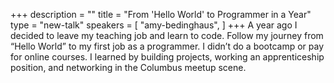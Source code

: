 +++
description = ""
title = "From 'Hello World' to Programmer in a Year"
type = "new-talk"
speakers = [
        "amy-bedinghaus",
]
+++
A year ago I decided to leave my teaching job and learn to code. Follow my journey from “Hello World” to my first job as a programmer. I didn’t do a bootcamp or pay for online courses. I learned by building projects, working an apprenticeship position, and networking in the Columbus meetup scene.
